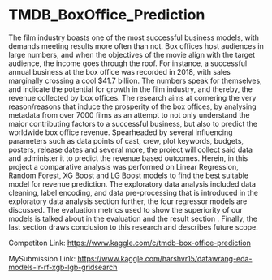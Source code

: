 # TMDB_BoxOffice_Prediction

The film industry boasts one of the most successful business models, with demands meeting results more often than not. Box offices host audiences in large numbers, and when the objectives of the movie align with the target audience, the income goes through the roof. For instance, a successful annual business at the box office was recorded in 2018, with sales marginally crossing a cool $41.7 billion. The numbers speak for themselves, and indicate the potential for growth in the film industry, and thereby, the revenue collected by box offices. The research aims at cornering the very reason/reasons that induce the prosperity of the box offices, by analysing metadata from over 7000 films as an attempt to not only understand the major contributing factors to a successful business, but also to predict the worldwide box office revenue. Spearheaded by several influencing parameters such as data points of cast, crew, plot keywords, budgets, posters, release dates and several more, the project will collect said data and administer it to predict the revenue based outcomes.
Herein, in this project a comparative analysis was performed on Linear Regression, Random Forest, XG Boost and LG Boost models to find the best suitable model for revenue prediction. The exploratory data analysis included data cleaning, label encoding, and data pre-processing that is introduced in the exploratory data analysis section further, the four regressor models are discussed. The evaluation metrics used to show the superiority of our models is talked about in the evaluation and the result section . Finally, the last section draws conclusion to this research and describes future scope.

Competiton Link: https://www.kaggle.com/c/tmdb-box-office-prediction

MySubmission Link: https://www.kaggle.com/harshvr15/datawrang-eda-models-lr-rf-xgb-lgb-gridsearch
